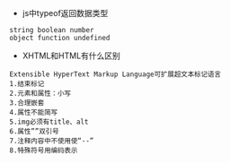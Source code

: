 - js中typeof返回数据类型
 ```
 string boolean number 
 object function undefined 
 ```
- XHTML和HTML有什么区别
```
Extensible HyperText Markup Language可扩展超文本标记语言
1.结束标记
2.元素和属性：小写
3.合理嵌套
4.属性不能简写
5.img必须有title、alt
6.属性””双引号
7.注释内容中不使用使“--”
8.特殊符号用编码表示
```
